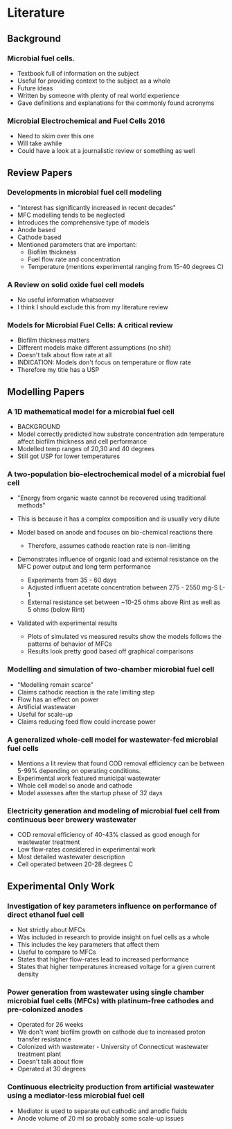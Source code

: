 
# Literature

## Background

### Microbial fuel cells.

- Textbook full of information on the subject
- Useful for providing context to the subject as a whole
- Future ideas
- Written by someone with plenty of real world experience
- Gave definitions and explanations for the commonly found acronyms 

### Microbial Electrochemical and Fuel Cells 2016

- Need to skim over this one
- Will take awhile 
- Could have a look at a journalistic review or something as well

## Review Papers

### Developments in microbial fuel cell modeling

- "Interest has significantly increased in recent decades"
- MFC modelling tends to be neglected
- Introduces the comprehensive type of models
- Anode based 
- Cathode based
- Mentioned parameters that are important:
    - Biofilm thickness
    - Fuel flow rate and concentration
    - Temperature (mentions experimental ranging from 15-40 degrees C)

### A Review on solid oxide fuel cell models

- No useful information whatsoever
- I think I should exclude this from my literature review 

### Models for Microbial Fuel Cells: A critical review

- Biofilm thickness matters
- Different models make different assumptions (no shit)
- Doesn't talk about flow rate at all 
- INDICATION: Models don't focus on temperature or flow rate
- Therefore my title has a USP

## Modelling Papers

### A 1D mathematical model for a microbial fuel cell

- BACKGROUND
- Model correctly predicted how substrate concentration adn temperature affect biofilm thickness and cell performance 
- Modelled temp ranges of 20,30 and 40 degrees
- Still got USP for lower temperatures

### A two-population bio-electrochemical model of a microbial fuel cell

- "Energy from organic waste cannot be recovered using traditional methods"
- This is because it has a complex composition and is usually very dilute
- Model based on anode and focuses on bio-chemical reactions there
    - Therefore, assumes cathode reaction rate is non-limiting
- Demonstrates influence of organic load and external resistance on the MFC power output and long term performance
    - Experiments from 35 - 60 days
    - Adjusted influent acetate concentration between 275 - 2550 mg-S L-1
    - External resistance set between ~10-25 ohms above Rint as well as 5 ohms (below Rint)

- Validated with experimental results
    - Plots of simulated vs measured results show the models follows the patterns of behavior of MFCs
    - Results look pretty good based off graphical comparisons

### Modelling and simulation of two-chamber microbial fuel cell

- "Modelling remain scarce" 
- Claims cathodic reaction is the rate limiting step 
- Flow has an effect on power
- Artificial wastewater
- Useful for scale-up
- Claims reducing feed flow could increase power


### A generalized whole-cell model for wastewater-fed microbial fuel cells

- Mentions a lit review that found COD removal efficiency can be between 5-99% depending on operating conditions.
- Experimental work featured municipal wastewater
- Whole cell model so anode and cathode
- Model assesses after the startup phase of 32 days

### Electricity generation and modeling of microbial fuel cell from continuous beer brewery wastewater

- COD removal efficiency of 40-43% classed as good enough for wastewater treatment
- Low flow-rates considered in experimental work
- Most detailed wastewater description
- Cell operated between 20-28 degrees C

## Experimental Only Work

### Investigation of key parameters influence on performance of direct ethanol fuel cell 

- Not strictly about MFCs
- Was included in research to provide insight on fuel cells as a whole 
- This includes the key parameters that affect them
- Useful to compare to MFCs
- States that higher flow-rates lead to increased performance
- States that higher temperatures increased voltage for a given current density

### Power generation from wastewater using single chamber microbial fuel cells (MFCs) with platinum-free cathodes and pre-colonized anodes

- Operated for 26 weeks
- We don't want biofilm growth on cathode due to increased proton transfer resistance
- Colonized with wastewater - University of Connecticut wastewater treatment plant
- Doesn't talk about flow
- Operated at 30 degrees

### Continuous electricity production from artificial wastewater using a mediator-less microbial fuel cell

- Mediator is used to separate out cathodic and anodic fluids
- Anode volume of 20 ml so probably some scale-up issues 










